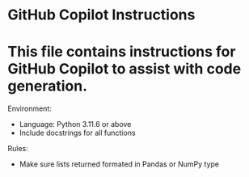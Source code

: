 # GitHub Copilot Instructions
# This file contains instructions for GitHub Copilot to assist with code generation.

Environment:
- Language: Python 3.11.6 or above
- Include docstrings for all functions

Rules:
- Make sure lists returned formated in Pandas or NumPy type
